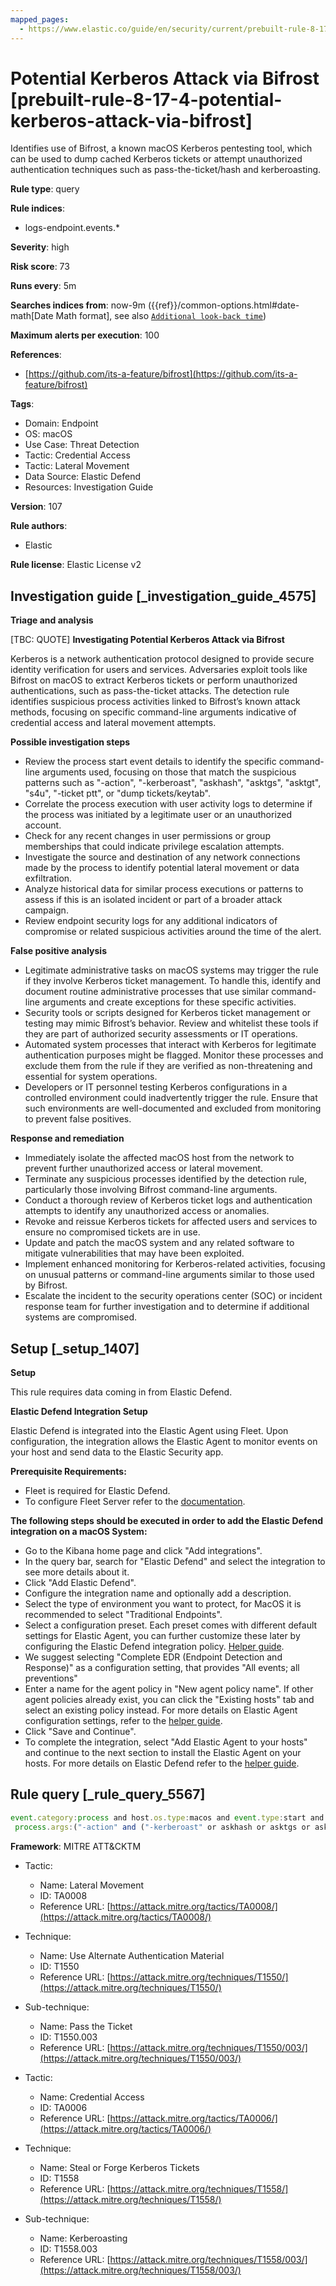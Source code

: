 ```yaml
---
mapped_pages:
  - https://www.elastic.co/guide/en/security/current/prebuilt-rule-8-17-4-potential-kerberos-attack-via-bifrost.html
---
```


# Potential Kerberos Attack via Bifrost [prebuilt-rule-8-17-4-potential-kerberos-attack-via-bifrost]

Identifies use of Bifrost, a known macOS Kerberos pentesting tool, which can be used to dump cached Kerberos tickets or attempt unauthorized authentication techniques such as pass-the-ticket/hash and kerberoasting.

**Rule type**: query

**Rule indices**:

* logs-endpoint.events.*

**Severity**: high

**Risk score**: 73

**Runs every**: 5m

**Searches indices from**: now-9m ({{ref}}/common-options.html#date-math[Date Math format], see also [`Additional look-back time`](docs-content://solutions/security/detect-and-alert/create-detection-rule.md#rule-schedule))

**Maximum alerts per execution**: 100

**References**:

* [https://github.com/its-a-feature/bifrost](https://github.com/its-a-feature/bifrost)

**Tags**:

* Domain: Endpoint
* OS: macOS
* Use Case: Threat Detection
* Tactic: Credential Access
* Tactic: Lateral Movement
* Data Source: Elastic Defend
* Resources: Investigation Guide

**Version**: 107

**Rule authors**:

* Elastic

**Rule license**: Elastic License v2

## Investigation guide [_investigation_guide_4575]

**Triage and analysis**

[TBC: QUOTE]
**Investigating Potential Kerberos Attack via Bifrost**

Kerberos is a network authentication protocol designed to provide secure identity verification for users and services. Adversaries exploit tools like Bifrost on macOS to extract Kerberos tickets or perform unauthorized authentications, such as pass-the-ticket attacks. The detection rule identifies suspicious process activities linked to Bifrost’s known attack methods, focusing on specific command-line arguments indicative of credential access and lateral movement attempts.

**Possible investigation steps**

* Review the process start event details to identify the specific command-line arguments used, focusing on those that match the suspicious patterns such as "-action", "-kerberoast", "askhash", "asktgs", "asktgt", "s4u", "-ticket ptt", or "dump tickets/keytab".
* Correlate the process execution with user activity logs to determine if the process was initiated by a legitimate user or an unauthorized account.
* Check for any recent changes in user permissions or group memberships that could indicate privilege escalation attempts.
* Investigate the source and destination of any network connections made by the process to identify potential lateral movement or data exfiltration.
* Analyze historical data for similar process executions or patterns to assess if this is an isolated incident or part of a broader attack campaign.
* Review endpoint security logs for any additional indicators of compromise or related suspicious activities around the time of the alert.

**False positive analysis**

* Legitimate administrative tasks on macOS systems may trigger the rule if they involve Kerberos ticket management. To handle this, identify and document routine administrative processes that use similar command-line arguments and create exceptions for these specific activities.
* Security tools or scripts designed for Kerberos ticket management or testing may mimic Bifrost’s behavior. Review and whitelist these tools if they are part of authorized security assessments or IT operations.
* Automated system processes that interact with Kerberos for legitimate authentication purposes might be flagged. Monitor these processes and exclude them from the rule if they are verified as non-threatening and essential for system operations.
* Developers or IT personnel testing Kerberos configurations in a controlled environment could inadvertently trigger the rule. Ensure that such environments are well-documented and excluded from monitoring to prevent false positives.

**Response and remediation**

* Immediately isolate the affected macOS host from the network to prevent further unauthorized access or lateral movement.
* Terminate any suspicious processes identified by the detection rule, particularly those involving Bifrost command-line arguments.
* Conduct a thorough review of Kerberos ticket logs and authentication attempts to identify any unauthorized access or anomalies.
* Revoke and reissue Kerberos tickets for affected users and services to ensure no compromised tickets are in use.
* Update and patch the macOS system and any related software to mitigate vulnerabilities that may have been exploited.
* Implement enhanced monitoring for Kerberos-related activities, focusing on unusual patterns or command-line arguments similar to those used by Bifrost.
* Escalate the incident to the security operations center (SOC) or incident response team for further investigation and to determine if additional systems are compromised.


## Setup [_setup_1407]

**Setup**

This rule requires data coming in from Elastic Defend.

**Elastic Defend Integration Setup**

Elastic Defend is integrated into the Elastic Agent using Fleet. Upon configuration, the integration allows the Elastic Agent to monitor events on your host and send data to the Elastic Security app.

**Prerequisite Requirements:**

* Fleet is required for Elastic Defend.
* To configure Fleet Server refer to the [documentation](docs-content://reference/ingestion-tools/fleet/fleet-server.md).

**The following steps should be executed in order to add the Elastic Defend integration on a macOS System:**

* Go to the Kibana home page and click "Add integrations".
* In the query bar, search for "Elastic Defend" and select the integration to see more details about it.
* Click "Add Elastic Defend".
* Configure the integration name and optionally add a description.
* Select the type of environment you want to protect, for MacOS it is recommended to select "Traditional Endpoints".
* Select a configuration preset. Each preset comes with different default settings for Elastic Agent, you can further customize these later by configuring the Elastic Defend integration policy. [Helper guide](docs-content://solutions/security/configure-elastic-defend/configure-an-integration-policy-for-elastic-defend.md).
* We suggest selecting "Complete EDR (Endpoint Detection and Response)" as a configuration setting, that provides "All events; all preventions"
* Enter a name for the agent policy in "New agent policy name". If other agent policies already exist, you can click the "Existing hosts" tab and select an existing policy instead. For more details on Elastic Agent configuration settings, refer to the [helper guide](docs-content://reference/ingestion-tools/fleet/agent-policy.md).
* Click "Save and Continue".
* To complete the integration, select "Add Elastic Agent to your hosts" and continue to the next section to install the Elastic Agent on your hosts. For more details on Elastic Defend refer to the [helper guide](docs-content://solutions/security/configure-elastic-defend/install-elastic-defend.md).


## Rule query [_rule_query_5567]

```js
event.category:process and host.os.type:macos and event.type:start and
 process.args:("-action" and ("-kerberoast" or askhash or asktgs or asktgt or s4u or ("-ticket" and ptt) or (dump and (tickets or keytab))))
```

**Framework**: MITRE ATT&CKTM

* Tactic:

    * Name: Lateral Movement
    * ID: TA0008
    * Reference URL: [https://attack.mitre.org/tactics/TA0008/](https://attack.mitre.org/tactics/TA0008/)

* Technique:

    * Name: Use Alternate Authentication Material
    * ID: T1550
    * Reference URL: [https://attack.mitre.org/techniques/T1550/](https://attack.mitre.org/techniques/T1550/)

* Sub-technique:

    * Name: Pass the Ticket
    * ID: T1550.003
    * Reference URL: [https://attack.mitre.org/techniques/T1550/003/](https://attack.mitre.org/techniques/T1550/003/)

* Tactic:

    * Name: Credential Access
    * ID: TA0006
    * Reference URL: [https://attack.mitre.org/tactics/TA0006/](https://attack.mitre.org/tactics/TA0006/)

* Technique:

    * Name: Steal or Forge Kerberos Tickets
    * ID: T1558
    * Reference URL: [https://attack.mitre.org/techniques/T1558/](https://attack.mitre.org/techniques/T1558/)

* Sub-technique:

    * Name: Kerberoasting
    * ID: T1558.003
    * Reference URL: [https://attack.mitre.org/techniques/T1558/003/](https://attack.mitre.org/techniques/T1558/003/)



